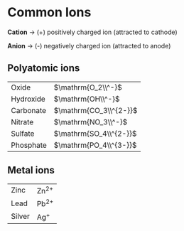 # Common Ions

**Cation** → (+) positively charged ion (attracted to cathode)

**Anion** → (-) negatively charged ion (attracted to anode)

## Polyatomic ions

|           |                        |
| --------- | ---------------------- |
| Oxide     | $\mathrm{O_2\\^-}$     |
| Hydroxide | $\mathrm{OH\\^-}$      |
| Carbonate | $\mathrm{CO_3\\^{2-}}$ |
| Nitrate   | $\mathrm{NO_3\\^-}$    |
| Sulfate   | $\mathrm{SO_4\\^{2-}}$ |
| Phosphate | $\mathrm{PO_4\\^{3-}}$ |

## Metal ions

|        |                    |
| ------ | ------------------ |
| Zinc   | $\mathrm{Zn^{2+}}$ |
| Lead   | $\mathrm{Pb^{2+}}$ |
| Silver | $\mathrm{Ag^+}$    |
